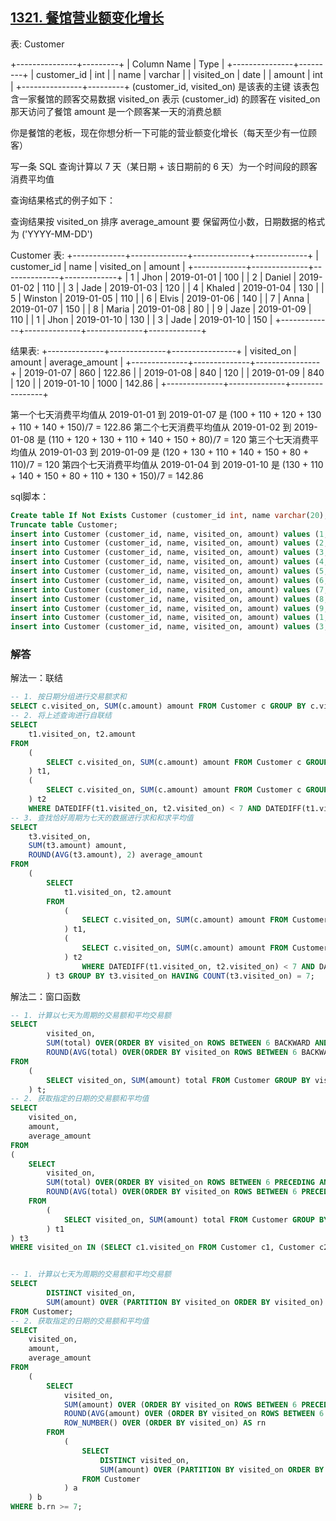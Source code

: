 ## [1321. 餐馆营业额变化增长](https://leetcode-cn.com/problems/restaurant-growth/)

表: Customer

+---------------+---------+
| Column Name   | Type    |
+---------------+---------+
| customer_id   | int     |
| name          | varchar |
| visited_on    | date    |
| amount        | int     |
+---------------+---------+
(customer_id, visited_on) 是该表的主键
该表包含一家餐馆的顾客交易数据
visited_on 表示 (customer_id) 的顾客在 visited_on 那天访问了餐馆
amount 是一个顾客某一天的消费总额


你是餐馆的老板，现在你想分析一下可能的营业额变化增长（每天至少有一位顾客）

写一条 SQL 查询计算以 7 天（某日期 + 该日期前的 6 天）为一个时间段的顾客消费平均值

查询结果格式的例子如下：

查询结果按 visited_on 排序
average_amount 要 保留两位小数，日期数据的格式为 ('YYYY-MM-DD')


Customer 表:
+-------------+--------------+--------------+-------------+
| customer_id | name         | visited_on   | amount      |
+-------------+--------------+--------------+-------------+
| 1           | Jhon         | 2019-01-01   | 100         |
| 2           | Daniel       | 2019-01-02   | 110         |
| 3           | Jade         | 2019-01-03   | 120         |
| 4           | Khaled       | 2019-01-04   | 130         |
| 5           | Winston      | 2019-01-05   | 110         | 
| 6           | Elvis        | 2019-01-06   | 140         | 
| 7           | Anna         | 2019-01-07   | 150         |
| 8           | Maria        | 2019-01-08   | 80          |
| 9           | Jaze         | 2019-01-09   | 110         | 
| 1           | Jhon         | 2019-01-10   | 130         | 
| 3           | Jade         | 2019-01-10   | 150         | 
+-------------+--------------+--------------+-------------+

结果表:
+--------------+--------------+----------------+
| visited_on   | amount       | average_amount |
+--------------+--------------+----------------+
| 2019-01-07   | 860          | 122.86         |
| 2019-01-08   | 840          | 120            |
| 2019-01-09   | 840          | 120            |
| 2019-01-10   | 1000         | 142.86         |
+--------------+--------------+----------------+

第一个七天消费平均值从 2019-01-01 到 2019-01-07 是 (100 + 110 + 120 + 130 + 110 + 140 + 150)/7 = 122.86
第二个七天消费平均值从 2019-01-02 到 2019-01-08 是 (110 + 120 + 130 + 110 + 140 + 150 + 80)/7 = 120
第三个七天消费平均值从 2019-01-03 到 2019-01-09 是 (120 + 130 + 110 + 140 + 150 + 80 + 110)/7 = 120
第四个七天消费平均值从 2019-01-04 到 2019-01-10 是 (130 + 110 + 140 + 150 + 80 + 110 + 130 + 150)/7 = 142.86

sql脚本：

```sql
Create table If Not Exists Customer (customer_id int, name varchar(20), visited_on date, amount int);
Truncate table Customer;
insert into Customer (customer_id, name, visited_on, amount) values (1, 'Jhon', '2019-01-01', 100);
insert into Customer (customer_id, name, visited_on, amount) values (2, 'Daniel', '2019-01-02', 110);
insert into Customer (customer_id, name, visited_on, amount) values (3, 'Jade', '2019-01-03', 120);
insert into Customer (customer_id, name, visited_on, amount) values (4, 'Khaled', '2019-01-04', 130);
insert into Customer (customer_id, name, visited_on, amount) values (5, 'Winston', '2019-01-05', 110);
insert into Customer (customer_id, name, visited_on, amount) values (6, 'Elvis', '2019-01-06', 140);
insert into Customer (customer_id, name, visited_on, amount) values (7, 'Anna', '2019-01-07', 150);
insert into Customer (customer_id, name, visited_on, amount) values (8, 'Maria', '2019-01-08', 80);
insert into Customer (customer_id, name, visited_on, amount) values (9, 'Jaze', '2019-01-09', 110);
insert into Customer (customer_id, name, visited_on, amount) values (1, 'Jhon', '2019-01-10', 130);
insert into Customer (customer_id, name, visited_on, amount) values (3, 'Jade', '2019-01-10', 150);
```

### 解答

解法一：联结

```sql
-- 1. 按日期分组进行交易额求和
SELECT c.visited_on, SUM(c.amount) amount FROM Customer c GROUP BY c.visited_on;
-- 2. 将上述查询进行自联结
SELECT 
	t1.visited_on, t2.amount
FROM
	(
		SELECT c.visited_on, SUM(c.amount) amount FROM Customer c GROUP BY c.visited_on
	) t1, 
	(
		SELECT c.visited_on, SUM(c.amount) amount FROM Customer c GROUP BY c.visited_on
	) t2
	WHERE DATEDIFF(t1.visited_on, t2.visited_on) < 7 AND DATEDIFF(t1.visited_on, t2.visited_on) >= 0 ORDER BY t1.visited_on DESC, t2.visited_on;
-- 3. 查找恰好周期为七天的数据进行求和和求平均值
SELECT 
	t3.visited_on, 
	SUM(t3.amount) amount, 
	ROUND(AVG(t3.amount), 2) average_amount
FROM
	(
		SELECT 
			t1.visited_on, t2.amount
		FROM
			(
				SELECT c.visited_on, SUM(c.amount) amount FROM Customer c GROUP BY c.visited_on
			) t1, 
			(
				SELECT c.visited_on, SUM(c.amount) amount FROM Customer c GROUP BY c.visited_on
			) t2
				WHERE DATEDIFF(t1.visited_on, t2.visited_on) < 7 AND DATEDIFF(t1.visited_on, t2.		visited_on) >= 0 ORDER BY t1.visited_on DESC, t2.visited_on
		) t3 GROUP BY t3.visited_on HAVING COUNT(t3.visited_on) = 7;
```

解法二：窗口函数

```sql
-- 1. 计算以七天为周期的交易额和平均交易额
SELECT 
		visited_on,
		SUM(total) OVER(ORDER BY visited_on ROWS BETWEEN 6 BACKWARD AND CURRENT ROW) amount,
		ROUND(AVG(total) OVER(ORDER BY visited_on ROWS BETWEEN 6 BACKWARD AND CURRENT ROW),2) average_amount
FROM
	(
		SELECT visited_on, SUM(amount) total FROM Customer GROUP BY visited_on ORDER BY visited_on
	) t;
-- 2. 获取指定的日期的交易额和平均值
SELECT  
	visited_on,
	amount,
	average_amount
FROM
(
	SELECT
		visited_on,
		SUM(total) OVER(ORDER BY visited_on ROWS BETWEEN 6 PRECEDING AND CURRENT ROW) amount,
		ROUND(AVG(total) OVER(ORDER BY visited_on ROWS BETWEEN 6 PRECEDING AND CURRENT ROW),2) average_amount
	FROM
		(
			SELECT visited_on, SUM(amount) total FROM Customer GROUP BY visited_on ORDER BY visited_on
		) t1
) t3
WHERE visited_on IN (SELECT c1.visited_on FROM Customer c1, Customer c2 WHERE DATEDIFF(c1.visited_on, c2.visited_on) = 6);


-- 1. 计算以七天为周期的交易额和平均交易额
SELECT 
		DISTINCT visited_on, 
		SUM(amount) OVER (PARTITION BY visited_on ORDER BY visited_on) amount
FROM Customer;
-- 2. 获取指定的日期的交易额和平均值
SELECT 
	visited_on, 
	amount, 
	average_amount
FROM
	(
		SELECT 
			visited_on, 
			SUM(amount) OVER (ORDER BY visited_on ROWS BETWEEN 6 PRECEDING AND CURRENT ROW) amount, 
			ROUND(AVG(amount) OVER (ORDER BY visited_on ROWS BETWEEN 6 PRECEDING AND CURRENT ROW), 2) average_amount, 
			ROW_NUMBER() OVER (ORDER BY visited_on) AS rn
		FROM
			(
				SELECT 
					DISTINCT visited_on, 
					SUM(amount) OVER (PARTITION BY visited_on ORDER BY visited_on) amount
				FROM Customer 
			) a 
	) b
WHERE b.rn >= 7;
```



